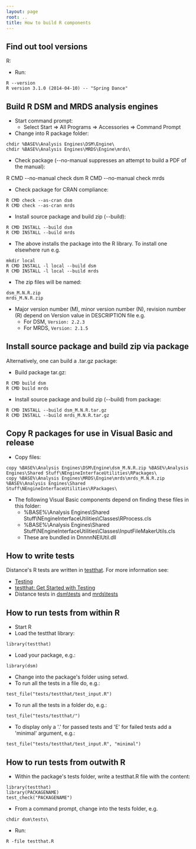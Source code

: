 ```yaml
---
layout: page
root: ..
title: How to build R components
---
```


Find out tool versions
----------------------

R:

* Run:

<p/>

    R --version
    R version 3.1.0 (2014-04-10) -- "Spring Dance"

Build R DSM and MRDS analysis engines
-------------------------------------

* Start command prompt:
  - Select Start => All Programs => Accessories => Command Prompt
* Change into R package folder:

<p/>

    chdir %BASE%\Analysis Engines\DSM\Engine\
    chdir %BASE%\Analysis Engines\MRDS\Engine\mrds\

* Check package (--no-manual suppresses an attempt to build a PDF of the manual):

<p/>
    R CMD --no-manual check dsm
    R CMD --no-manual check mrds

* Check package for CRAN compliance:

<p/>

    R CMD check --as-cran dsm
    R CMD check --as-cran mrds

* Install source package and build zip (--build):

<p/>

    R CMD INSTALL --build dsm
    R CMD INSTALL --build mrds

* The above installs the package into the R library. To install one elsewhere run e.g.

<p/>

    mkdir local
    R CMD INSTALL -l local --build dsm
    R CMD INSTALL -l local --build mrds

* The zip files will be named:

<p/>

    dsm_M.N.R.zip
    mrds_M.N.R.zip

* Major version number (M), minor version number (N), revision number (R) depend on Version value in DESCRIPTION file e.g.
  - For DSM, `Version: 2.2.3`
  - For MRDS, `Version: 2.1.5`

Install source package and build zip via package
------------------------------------------------

Alternatively, one can build a .tar.gz package:

* Build package tar.gz:

<p/>

    R CMD build dsm
    R CMD build mrds

* Install source package and build zip (--build) from package:

<p/>

    R CMD INSTALL --build dsm_M.N.R.tar.gz
    R CMD INSTALL --build mrds_M.N.R.tar.gz

Copy R packages for use in Visual Basic and release
---------------------------------------------------

* Copy files:

<p/>

    copy %BASE%\Analysis Engines\DSM\Engine\dsm_M.N.R.zip %BASE%\Analysis Engines\Shared Stuff\NEngineInterfaceUtilities\RPackages\
    copy %BASE%\Analysis Engines\MRDS\Engine\mrds\mrds_M.N.R.zip %BASE%\Analysis Engines\Shared Stuff\NEngineInterfaceUtilities\RPackages\

* The following Visual Basic components depend on finding these files in this folder:
  - %BASE%\Analysis Engines\Shared Stuff\NEngineInterfaceUtilities\Classes\RProcess.cls
  - %BASE%\Analysis Engines\Shared Stuff\NEngineInterfaceUtilities\Classes\InputFileMakerUtils.cls
  - These are bundled in DnnnnNEIUtil.dll

How to write tests
------------------

Distance's R tests are written in [testthat](http://cran.r-project.org/web/packages/testthat). For more information see:

* [Testing](http://r-pkgs.had.co.nz/tests.html)
* [testthat: Get Started with Testing](http://journal.r-project.org/archive/2011-1/RJournal_2011-1_Wickham.pdf)
* Distance tests in [dsm\tests](https://github.com/DistanceDevelopment/dsm/tree/master/tests) and [mrds\tests](https://github.com/DistanceDevelopment/mrds/tree/master/tests)

How to run tests from within R
------------------------------

* Start R
* Load the testthat library:

<p/>

    library(testthat)

* Load your package, e.g.:

<p/>

    library(dsm)

* Change into the package's folder using setwd.
* To run all the tests in a file do, e.g.:

<p/>

    test_file("tests/testthat/test_input.R")

* To run all the tests in a folder do, e.g.:

<p/>

    test_file("tests/testthat/")

* To display only a '.' for passed tests and 'E' for failed tests add a 'minimal' argument, e.g.:

<p/>

    test_file("tests/testthat/test_input.R", "minimal")

How to run tests from outwith R
-------------------------------

* Within the package's tests folder, write a testthat.R file with the content:

<p/>

    library(testthat)
    library(PACKAGENAME)
    test_check("PACKAGENAME")

* From a command prompt, change into the tests folder, e.g.

<p/>

    chdir dsm\tests\

* Run:

<p/>

    R -file testthat.R
